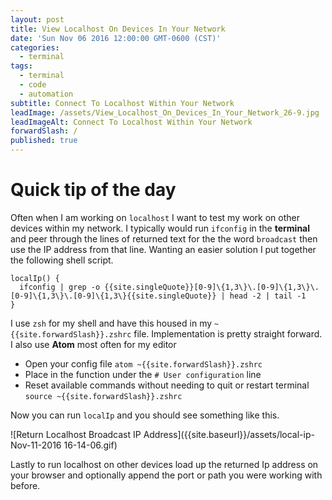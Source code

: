 ```yaml
---
layout: post
title: View Localhost On Devices In Your Network
date: 'Sun Nov 06 2016 12:00:00 GMT-0600 (CST)'
categories:
  - terminal
tags:
  - terminal
  - code
  - automation
subtitle: Connect To Localhost Within Your Network
leadImage: /assets/View_Localhost_On_Devices_In_Your_Network_26-9.jpg
leadImageAlt: Connect To Localhost Within Your Network
forwardSlash: /
published: true
---
```


# Quick tip of the day

Often when I am working on `localhost` I want to test my work on other devices within my network. I typically would run `ifconfig` in the __terminal__ and peer through the lines of returned text for the the word `broadcast` then use the IP address from that line. Wanting an easier solution I put together the following shell script.

```
localIp() {
  ifconfig | grep -o {{site.singleQuote}}[0-9]\{1,3\}\.[0-9]\{1,3\}\.[0-9]\{1,3\}\.[0-9]\{1,3\}{{site.singleQuote}} | head -2 | tail -1
}
```

I use `zsh` for my shell and have this housed in my `~{{site.forwardSlash}}.zshrc` file. Implementation is pretty straight forward. I also use __Atom__ most often for my editor

- Open your config file `atom ~{{site.forwardSlash}}.zshrc`
- Place in the function under the `# User configuration` line
- Reset available commands without needing to quit or restart terminal `source ~{{site.forwardSlash}}.zshrc`

Now you can run `localIp` and you should see something like this.

![Return Localhost Broadcast IP Address]({{site.baseurl}}/assets/local-ip-Nov-11-2016 16-14-06.gif)

Lastly to run localhost on other devices load up the returned Ip address on your browser and optionally append the port or path you were working with before.